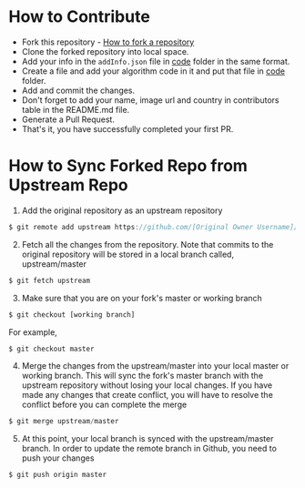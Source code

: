 # How to Contribute


- Fork this repository - [How to fork a repository](https://services.github.com/on-demand/intro-to-github/create-pull-request)
- Clone the forked repository into local space.
- Add your info in the `addInfo.json` file in [code](https://github.com/dscigdtuw/DSC-HacktoberFest2020/tree/main/code) folder in the same format.
- Create a file and add your algorithm code in it and put that file in [code](https://github.com/dscigdtuw/DSC-HacktoberFest2020/tree/main/code) folder.
- Add and commit the changes.
- Don't forget to add your name, image url and country in contributors table in the README.md file.
- Generate a Pull Request.
- That's it, you have successfully completed your first PR.

# How to Sync Forked Repo from Upstream Repo

1. Add the original repository as an upstream repository
```javascript
$ git remote add upstream https://github.com/[Original Owner Username]/[Original Repository].git
```

2. Fetch all the changes from the repository. Note that commits to the original repository will be stored in a local branch called, upstream/master
```javascript
$ git fetch upstream
```

3. Make sure that you are on your fork's master or working branch
```javascript
$ git checkout [working branch]
```
For example,
```javascript
$ git checkout master
```

4. Merge the changes from the upstream/master into  your local master or working branch. This will sync the fork's master branch with the upstream repository without losing your local changes. If you have made any changes that create conflict, you will have to resolve the conflict before you can complete the merge
```javascript
$ git merge upstream/master
```

5. At this point, your local branch is synced with the upstream/master branch. In order to update the remote branch in Github, you need to push your changes
```javascript
$ git push origin master
```

